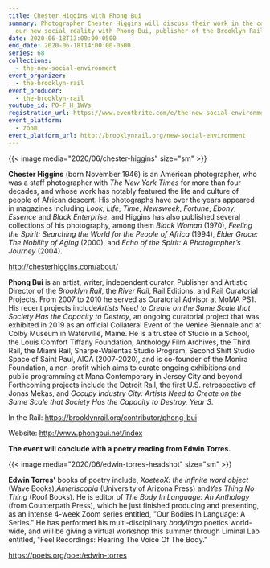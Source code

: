 ```yaml
---
title: Chester Higgins with Phong Bui
summary: Photographer Chester Higgins will discuss their work in the context of
  our new social reality with Phong Bui, publisher of the Brooklyn Rail.
date: 2020-06-18T13:00:00-0500
end_date: 2020-06-18T14:00:00-0500
series: 68
collections:
  - the-new-social-environment
event_organizer:
  - the-brooklyn-rail
event_producer:
  - the-brooklyn-rail
youtube_id: PO-F_H_1WVs
registration_url: https://www.eventbrite.com/e/the-new-social-environment-68-chester-higgins-tickets-109149551246
event_platform:
  - zoom
event_platform_url: http://brooklynrail.org/new-social-environment
---
```

{{< image media="2020/06/chester-higgins" size="sm" >}}

**Chester Higgins** (born November 1946) is an American photographer, who was a staff photographer with *The New York Times* for more than four decades, and whose work has notably featured the life and culture of people of African descent. His photographs have over the years appeared in magazines including *Look*, *Life*, *Time*, *Newsweek*, *Fortune*, *Ebony*, *Essence* and *Black Enterprise*, and Higgins has also published several collections of his photography, among them *Black Woman* (1970), *Feeling the Spirit: Searching the World for the People of Africa* (1994), *Elder Grace: The Nobility of Aging* (2000), and *Echo of the Spirit: A Photographer’s Journey* (2004).

<http://chesterhiggins.com/about/>

**Phong Bui** is an artist, writer, independent curator, Publisher and Artistic Director of the *Brooklyn Rail*, the *River Rail*, Rail Editions, and Rail Curatorial Projects. From 2007 to 2010 he served as Curatorial Advisor at MoMA PS1. His recent projects include*Artists Need to Create on the Same Scale that Society Has the Capacity to Destroy*, an ongoing curatorial project that was exhibited in 2019 as an official Collateral Event of the Venice Biennale and at Colby Museum in Waterville, Maine. He is a trustee of Studio in a School, the Louis Comfort Tiffany Foundation, Anthology Film Archives, the Third Rail, the Miami Rail, Sharpe-Walentas Studio Program, Second Shift Studio Space of Saint Paul, AICA (2007-2020), and is co-founder of the Monira Foundation, a non-profit which aims to curate ongoing exhibitions and public programming at Mana Contemporary in Jersey City and beyond. Forthcoming projects include the Detroit Rail, the first U.S. retrospective of Jonas Mekas, and *Occupy Industry City: Artists Need to Create on the Same Scale that Society Has the Capacity to Destroy, Year 3*.

In the Rail: <https://brooklynrail.org/contributor/phong-bui>

Website: <http://www.phongbui.net/index>

**The event will conclude with a poetry reading from Edwin Torres.**

{{< image media="2020/06/edwin-torres-headshot" size="sm" >}}

**Edwin Torres'** books of poetry include, *XoeteoX: the infinite word object* (Wave Books),*Ameriscopia* (University of Arizona Press) and*Yes Thing No Thing* (Roof Books). He is editor of *The Body In Language: An Anthology* (from Counterpath Press), which he just finished producing and presenting, as an intense 4-week Zoom series entitled, "Our Bodies In Language: A Series." He has performed his multi-disciplinary *bodylingo* poetics world-wide, and will be giving a virtual workshop this summer through Liminal Lab entitled, "Feel Recordings: Hearing The Voice Of The Body."

<https://poets.org/poet/edwin-torres>